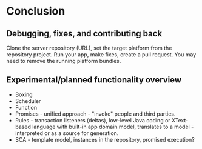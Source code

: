 # Conclusion


## Debugging, fixes, and contributing back

Clone the server repository (URL), set the target platform from the repository project. Run your app, make fixes, create a pull request.
You may need to remove the running platform bundles.


## Experimental/planned functionality overview
* Boxing
* Scheduler
* Function
* Promises - unified approach - "invoke" people and third parties.
* Rules - transaction listeners (deltas), low-level Java coding or XText-based language with built-in app domain model, translates to a model - interpreted or as a source for generation.
* SCA - template model, instances in the repository, promised execution?